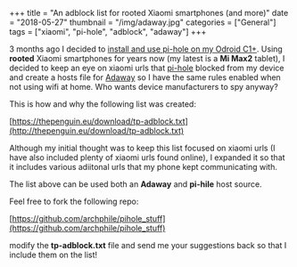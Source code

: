 +++
title = "An adblock list for rooted Xiaomi smartphones (and more)"
date = "2018-05-27"
thumbnail = "/img/adaway.jpg"
categories = ["General"]
tags = ["xiaomi", "pi-hole", "adblock", "adaway"]
+++

3 months ago I decided to [install and use pi-hole on my Odroid C1+](https://github.com/archphile/pihole_stuff). Using **rooted** Xiaomi smartphones for years now (my latest is a **Mi Max2** tablet), I decided to keep an eye on xiaomi urls that [pi-hole](https://pi-hole.net/)  blocked from my device and create a hosts file for [Adaway](https://adaway.org/)  so I have the same rules enabled when not using wifi at home. Who wants device manufacturers to spy anyway?

This is how and why the following list was created:

[https://thepenguin.eu/download/tp-adblock.txt](http://thepenguin.eu/download/tp-adblock.txt) 

Although my initial thought was to keep this list focused on xiaomi urls (I have also included plenty of xiaomi urls found online), I expanded it so that it includes various adiitonal urls that my phone kept communicating with.

The list above can be used both an **Adaway** and **pi-hile** host source.

Feel free to fork the following repo:

[https://github.com/archphile/pihole_stuff](https://github.com/archphile/pihole_stuff) 

modify the **tp-adblock.txt** file and send me your suggestions back so that I include  them on the list! 
